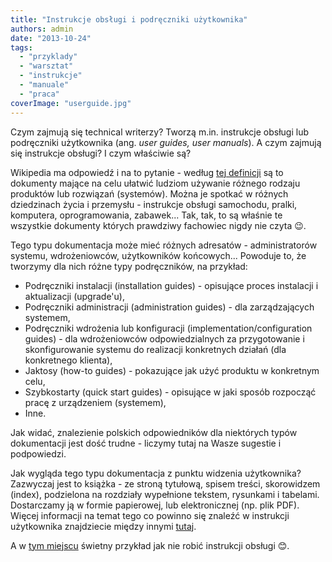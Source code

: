```yaml
---
title: "Instrukcje obsługi i podręczniki użytkownika"
authors: admin
date: "2013-10-24"
tags:
  - "przyklady"
  - "warsztat"
  - "instrukcje"
  - "manuale"
  - "praca"
coverImage: "userguide.jpg"
---
```


Czym zajmują się technical writerzy? Tworzą m.in. instrukcje obsługi lub
podręczniki użytkownika (ang. _user guides, user manuals_). A czym zajmują się
instrukcje obsługi? I czym właściwie są?

<!--truncate-->

Wikipedia ma odpowiedź i na to pytanie - według
[tej definicji](http://en.wikipedia.org/wiki/User_guide) są to dokumenty mające
na celu ułatwić ludziom używanie różnego rodzaju produktów lub rozwiązań
(systemów). Można je spotkać w różnych dziedzinach życia i przemysłu -
instrukcje obsługi samochodu, pralki, komputera, oprogramowania, zabawek... Tak,
tak, to są właśnie te wszystkie dokumenty których prawdziwy fachowiec nigdy nie
czyta 😉.

Tego typu dokumentacja może mieć różnych adresatów - administratorów systemu,
wdrożeniowców, użytkowników końcowych... Powoduje to, że tworzymy dla nich różne
typy podręczników, na przykład:

- Podręczniki instalacji (installation guides) - opisujące proces instalacji i
  aktualizacji (upgrade'u),
- Podręczniki administracji (administration guides) - dla zarządzających
  systemem,
- Podręczniki wdrożenia lub konfiguracji (implementation/configuration guides) -
  dla wdrożeniowców odpowiedzialnych za przygotowanie i skonfigurowanie systemu
  do realizacji konkretnych działań (dla konkretnego klienta),
- Jaktosy (how-to guides) - pokazujące jak użyć produktu w konkretnym celu,
- Szybkostarty (quick start guides) - opisujące w jaki sposób rozpocząć pracę z
  urządzeniem (systemem),
- Inne.

Jak widać, znalezienie polskich odpowiedników dla niektórych typów dokumentacji
jest dość trudne - liczymy tutaj na Wasze sugestie i podpowiedzi.

Jak wygląda tego typu dokumentacja z punktu widzenia użytkownika? Zazwyczaj jest
to książka - ze stroną tytułową, spisem treści, skorowidzem (index), podzielona
na rozdziały wypełnione tekstem, rysunkami i tabelami. Dostarczamy ją w formie
papierowej, lub elektronicznej (np. plik PDF). Więcej informacji na temat tego
co powinno się znaleźć w instrukcji użytkownika znajdziecie między innymi
[tutaj](http://www.prismnet.com/~hcexres/textbook/user_guides.html).

A w [tym miejscu](http://imgrin.pl/meme/4492#.UmTww6BM_1w.link) świetny przykład
jak nie robić instrukcji obsługi 😊.
